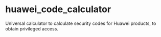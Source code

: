 # huawei_code_calculator
Universal calculator to calculate security codes for Huawei products, to obtain privileged access.

